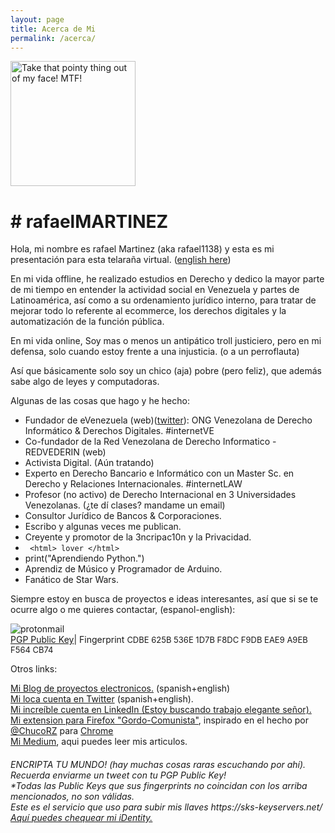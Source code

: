 ```yaml
---
layout: page
title: Acerca de Mi
permalink: /acerca/
---
```


<html><body>
  <img src="https://i.imgur.com/e8z3XdH.jpg" alt="Take that pointy thing out of my face! MTF!" height="200" width="200"><h1># rafaelMARTINEZ</h1>

<p>Hola, mi nombre es rafael Martinez (aka rafael1138) y esta es mi presentación para esta telaraña virtual. (<a href="http://rafael1138.github.io\about\">english here</a>)</p>

<p>En mi vida offline, he realizado estudios en Derecho y dedico la mayor parte de mi tiempo en entender la actividad social en Venezuela y partes de Latinoamérica, así como a su ordenamiento jurídico interno, para tratar de mejorar todo lo referente al ecommerce, los derechos digitales y la automatización de la función pública.
</p>


<p>En mi vida online, Soy mas o menos un antipático troll justiciero, pero en mi defensa, solo cuando estoy frente a una injusticia. (o a un perroflauta)</p>

<p>Así que básicamente solo soy un chico (aja) pobre (pero feliz), que además sabe algo de leyes y computadoras.</p>

Algunas de las cosas que hago y he hecho:
   </body></html>

- Fundador de eVenezuela (web)(<a href="https://www.twitter.com/evenezuelaorg">twitter</a>): ONG Venezolana de Derecho Informático & Derechos Digitales. #internetVE
- Co-fundador de la Red Venezolana de Derecho Informatico - REDVEDERIN (web) <a href="http://redvederin.com"></a><br>
- Activista Digital. (Aún tratando)
- Experto en Derecho Bancario e Informático con un Master Sc. en Derecho y Relaciones Internacionales. #internetLAW
- Profesor (no activo) de Derecho Internacional en 3 Universidades Venezolanas. (¿te dí clases? mandame un email)
- Consultor Jurídico de Bancos & Corporaciones.
- Escribo y algunas veces me publican.
- Creyente y promotor de la 3ncripac10n y la Privacidad.
- <code> &lt;html&gt; lover &lt;/html&gt;</code>
- print("Aprendiendo Python.")
- Aprendiz de Músico y Programador de Arduino.
- Fanático de Star Wars.

<html><body>

<p>Siempre estoy en busca de proyectos e ideas interesantes, así que si se te ocurre algo o me quieres contactar, (espanol-english):</p>

  </body></html>

![protonmail](https://user-images.githubusercontent.com/23440434/51798869-3ad96b00-21e7-11e9-86eb-546d0c3eaaf8.png)<br>
<a href="http://evenezuela.org/publickeys/rafaelmartinezprotonmail.txt">PGP Public Key</a>| Fingerprint <font size="2">CDBE 625B 536E 1D7B F8DC F9DB EAE9 A9EB F564 CB74</font><br>

Otros links:<br>

<a href="https://www.ranchobobafett.org/electronics">Mi Blog de proyectos electronicos.</a> (spanish+english)<br>
<a href="https://www.twitter.com/rafaelmmv">Mi loca cuenta en Twitter</a> (spanish+english).<br>
<a href="https://www.linkedin.com/in/rafaelmartinezv">Mi increíble cuenta en LinkedIn (Estoy buscando trabajo elegante señor).</a><br>
<a href="https://github.com/rafael1138/Gordo-Comunista">Mi extension para Firefox "Gordo-Comunista"</a>, inspirado en el hecho por <a href="https://twitter.com/ChuchoRZ">@ChucoRZ</a> para <a href="https://chrome.google.com/webstore/detail/nicol%C3%A1s-maduro-por-el-gor/jgdkgbhpohankoaoopmplcnilamiefdi?utm_source=chrome-app-launcher-info-dialog">Chrome</a><br>
<a href="https://medium.com/@rafaelmariomartinez">Mi Medium</a>, aqui puedes leer mis articulos.<br>

<html><body>

<h6>ENCRIPTA TU MUNDO! (hay muchas cosas raras escuchando por ahí).<br>
Recuerda enviarme un tweet con tu PGP Public Key!<br>*Todas las Public Keys que sus fingerprints no coincidan con los arriba mencionados, no son válidas.<br>
Este es el servicio que uso para subir mis llaves https://sks-keyservers.net/<br>
<a href="https://keybase.io/rmartinezv">Aquí puedes chequear mi iDentity.</a></h6>

</body></html>